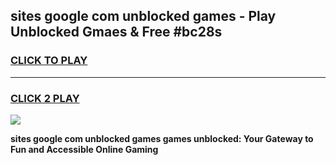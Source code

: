 
## sites google com unblocked games - Play Unblocked Gmaes & Free #bc28s
<h3>
<a href="https://news.freeplayer.one?title=sites_google_com_unblocked_games&ref=03M">CLICK TO PLAY</a></h3>
<hr>

<h3>
<a href="https://news.freeplayer.one?title=sites_google_com_unblocked_games&ref=03M">CLICK 2 PLAY</a>
  
</h3>

<a href="https://news.freeplayer.one?title=sites_google_com_unblocked_games&ref=03M"><img src="https://clearcache.store/games.png"></a>


**sites google com unblocked games games unblocked: Your Gateway to Fun and Accessible Online Gaming**
